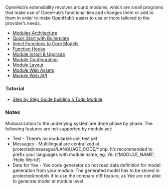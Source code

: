 OpenHub’s extensibility revolves around modules, which are small programs that make use of OpenHub’s functionalities and changes them or add to them in order to make OpenHub’s easier to use or more tailored to the provider’s needs.

* [Modules Architecture](Modules-Architecture)
* [Quick Start with Boilerplate](Quick-Start-with-Boilerplate)
* [Inject Functions to Core Models](Inject-Functions-to-Core-Models)
* [Function Hooks](Module-Function-Hooks)
* [Module Install & Upgrade](Module-Install-&-Upgrade)
* [Module Configuration](Module-Config)
* [Module Layout](Module-Layout)
* [Module Web Assets](Module-Web-Assets)
* [Module Web API](Module-Web-API)

### Tutorial
* [Step by Step Guide building a Todo Module](Step-by-step-Todo-module)

### Notes
Modularization to the underlying system are done phase by phase. The following features are not supported by module yet:

  * Test - There’s no modularize unit test yet
  * Messages - Multilingual are centralized at protected/messages/LANGUAGE_CODE/*.php. It’s recommended to prefix your languages with module name, eg: Yii::t(‘MODULE_NAME’, ‘Hello World’)
  * Data for Yee - Yee code generator do not read data definition for model generation from your module. The generated model has to be stored in protected/models if to use the compare diff feature, as Yee are not able to generate model at module level
